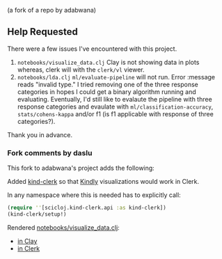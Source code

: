 (a fork of a repo by adabwana)

## Help Requested
There were a few issues I've encountered with this project.

1) `notebooks/visualize_data.clj` Clay is not showing data in plots whereas, clerk will with the `clerk/vl` viewer.
2) `notebooks/lda.clj` `ml/evaluate-pipeline` will not run. Error :message reads "invalid type." I tried removing one of the three response categories in hopes I could get a binary algorithm running and evaluating. Eventually, I'd still like to evalaute the pipeline with three response categories and evaulate with `ml/classification-accuracy`, `stats/cohens-kappa` and/or f1 (is f1 applicable with response of three categories?).

Thank you in advance.

### Fork comments by daslu

This fork to adabwana's project adds the following:

Added [kind-clerk](https://github.com/scicloj/kind-clerk) so that [Kindly](https://scicloj.github.io/kindly-noted/kindly) visualizations would work in Clerk.

In any namespace where this is needed has to explicitly call:
```clj
(require ''[scicloj.kind-clerk.api :as kind-clerk])
(kind-clerk/setup!)
```

Rendered [notebooks/visualize_data.clj](notebooks/visualize_data.clj):
- [in Clay](https://daslu.github.io/adabwana-example/docs/visualize_data)
- [in Clerk](https://daslu.github.io/adabwana-example/public/build/)
